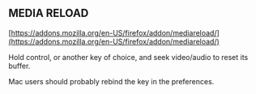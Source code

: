 ## MEDIA RELOAD

[https://addons.mozilla.org/en-US/firefox/addon/mediareload/](https://addons.mozilla.org/en-US/firefox/addon/mediareload/)

Hold control, or another key of choice, and seek video/audio to reset its buffer.

Mac users should probably rebind the key in the preferences.
